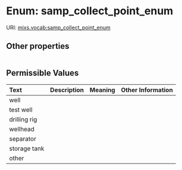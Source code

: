 
# Enum: samp_collect_point_enum




URI: [mixs.vocab:samp_collect_point_enum](https://w3id.org/mixs/vocab/samp_collect_point_enum)


## Other properties

|  |  |  |
| --- | --- | --- |

## Permissible Values

| Text | Description | Meaning | Other Information |
| :--- | :---: | :---: | ---: |
| well |  |  |  |
| test well |  |  |  |
| drilling rig |  |  |  |
| wellhead |  |  |  |
| separator |  |  |  |
| storage tank |  |  |  |
| other |  |  |  |

